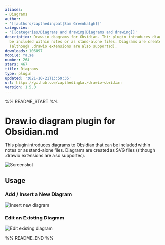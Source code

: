 ```yaml
---
aliases:
- Diagrams
author:
- '[[authors/zapthedingbat|Sam Greenhalgh]]'
categories:
- '[[categories/Diagrams and drawing|Diagrams and drawing]]'
description: Draw.io diagrams for Obsidian. This plugin introduces diagrams that can
  be included within notes or as stand-alone files. Diagrams are created as SVG files
  (although .drawio extensions are also supported).
downloads: 106897
mobile: false
number: 268
stars: 467
title: Diagrams
type: plugin
updated: '2021-10-21T15:59:35'
url: https://github.com/zapthedingbat/drawio-obsidian
version: 1.5.0
---
```


%% README_START %%

# Draw.io diagram plugin for Obsidian.md

This plugin introduces diagrams to Obsidian that can be included within notes or as stand-alone files. Diagrams are created as SVG files (although .drawio extensions are also supported).

![Screenshot](https://raw.githubusercontent.com/zapthedingbat/drawio-obsidian/HEAD//docs/image/screenshot1.png)

## Usage
### Add / Insert a New Diagram

![Insert new diagram](https://raw.githubusercontent.com/zapthedingbat/drawio-obsidian/HEAD//docs/image/screenshot2.png)

### Edit an Existing Diagram

![Edit existing diagram](https://raw.githubusercontent.com/zapthedingbat/drawio-obsidian/HEAD//docs/image/screenshot3.png)

%% README_END %%